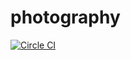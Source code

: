 # photography

[![Circle CI](https://circleci.com/gh/richardkdrew/photography/tree/master.svg?style=shield)](https://circleci.com/gh/richardkdrew/photography/tree/master)
